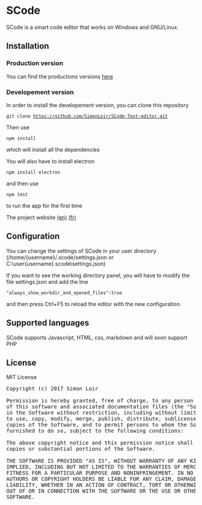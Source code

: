 # SCode
SCode is a smart code editor that works on Windows and GNU/Linux. 

## Installation

### Production version

You can find the productions versions [here](https://github.com/SimonLoir/SCode-Text-editor/releases)

### Developement version

In order to install the developement version, you can clone this repository

<code>git clone https://github.com/SimonLoir/SCode-Text-editor.git</code>

Then use 

<code>npm install</code>

which will install all the dependencies

You will also have to install electron 

<code>npm install electron</code>

and then use 

<code>npm test</code>

to run the app for the first time

The project website [(en)](https://simonloir.be/scode/en) [(fr)](https://simonloir.be/scode/fr)

## Configuration

You can change the settings of SCode in your user directory (/home/{username}/.scode/settings.json or C:\user\{username}\.scode\settings.json)

If you want to see the working directory panel, you will have to modify the file settings.json and add the line

<code>"always_show_workdir_and_opened_files":true</code>

and then press Ctrl+F5 to reload the editor with the new configuration.

## Supported languages

SCode supports Javascript, HTML, css, markdown and will soon support PHP

## License

 MIT License

<pre>
Copyright (c) 2017 Simon Loir

Permission is hereby granted, free of charge, to any person obtaining a copy
of this software and associated documentation files (the "Software"), to deal
in the Software without restriction, including without limitation the rights
to use, copy, modify, merge, publish, distribute, sublicense, and/or sell
copies of the Software, and to permit persons to whom the Software is
furnished to do so, subject to the following conditions:

The above copyright notice and this permission notice shall be included in all
copies or substantial portions of the Software.

THE SOFTWARE IS PROVIDED "AS IS", WITHOUT WARRANTY OF ANY KIND, EXPRESS OR
IMPLIED, INCLUDING BUT NOT LIMITED TO THE WARRANTIES OF MERCHANTABILITY,
FITNESS FOR A PARTICULAR PURPOSE AND NONINFRINGEMENT. IN NO EVENT SHALL THE
AUTHORS OR COPYRIGHT HOLDERS BE LIABLE FOR ANY CLAIM, DAMAGES OR OTHER
LIABILITY, WHETHER IN AN ACTION OF CONTRACT, TORT OR OTHERWISE, ARISING FROM,
OUT OF OR IN CONNECTION WITH THE SOFTWARE OR THE USE OR OTHER DEALINGS IN THE
SOFTWARE.
</pre>

